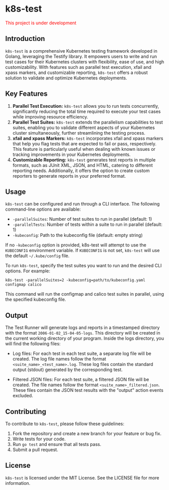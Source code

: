 # k8s-test

<p style="color: red;">This project is under development</p>

## Introduction

`k8s-test` is a comprehensive Kubernetes testing framework developed in Golang, leveraging the Testify library. It empowers users to write and run test cases for their Kubernetes clusters with flexibility, ease of use, and high customizability. With features such as parallel test execution, xfail and xpass markers, and customizable reporting, `k8s-test` offers a robust solution to validate and optimize Kubernetes deployments.

## Key Features

1. **Parallel Test Execution:** `k8s-test` allows you to run tests concurrently, significantly reducing the total time required to execute your test cases while improving resource efficiency.
2. **Parallel Test Suites:** `k8s-test` extends the parallelism capabilities to test suites, enabling you to validate different aspects of your Kubernetes cluster simultaneously, further streamlining the testing process.
3. **xfail and xpass Markers:** `k8s-test` incorporates xfail and xpass markers that help you flag tests that are expected to fail or pass, respectively. This feature is particularly useful when dealing with known issues or tracking improvements in your Kubernetes deployments.
4. **Customizable Reporting:** `k8s-test` generates test reports in multiple formats, such as JUnit XML, JSON, and HTML, catering to different reporting needs. Additionally, it offers the option to create custom reporters to generate reports in your preferred format.

## Usage

`k8s-test` can be configured and run through a CLI interface. The following command-line options are available:

- `-parallelSuites`: Number of test suites to run in parallel (default: 1)
- `-parallelTests`: Number of tests within a suite to run in parallel (default: 1)
- `-kubeconfig`: Path to the kubeconfig file (default: empty string)

If no `-kubeconfig` option is provided, k8s-test will attempt to use the `KUBECONFIG` environment variable. If `KUBECONFIG` is not set, `k8s-test` will use the default `~/.kube/config` file.

To run `k8s-test`, specify the test suites you want to run and the desired CLI options. For example:

```
k8s-test -parallelSuites=2 -kubeconfig=path/to/kubeconfig.yaml configmap calico
```

This command will run the configmap and calico test suites in parallel, using the specified kubeconfig file.

## Output

The Test Runner will generate logs and reports in a timestamped directory with the format `2006-01-02_15-04-05-logs`. This directory will be created in the current working directory of your program. Inside the logs directory, you will find the following files:

- Log files: For each test in each test suite, a separate log file will be created. The log file names follow the format `<suite_name>_<test_name>.log`. These log files contain the standard output (stdout) generated by the corresponding test.

- Filtered JSON files: For each test suite, a filtered JSON file will be created. The file names follow the format `<suite_name>_filtered.json`. These files contain the JSON test results with the "output" action events excluded.

## Contributing

To contribute to `k8s-test`, please follow these guidelines:

1. Fork the repository and create a new branch for your feature or bug fix.
2. Write tests for your code.
3. Run `go test` and ensure that all tests pass.
4. Submit a pull request.

## License

`k8s-test` is licensed under the MIT License. See the LICENSE file for more information.


